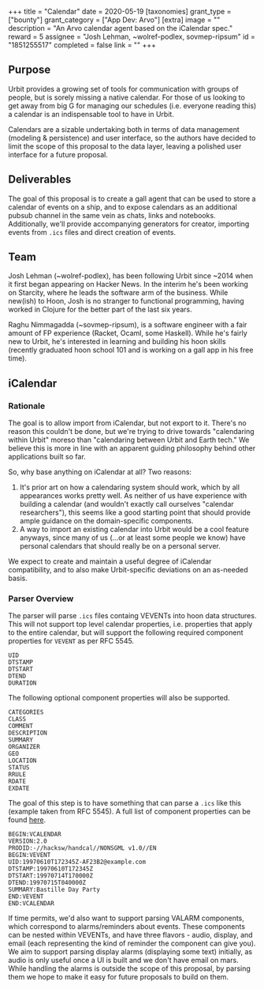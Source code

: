 +++
title = "Calendar"
date = 2020-05-19
[taxonomies]
grant_type = ["bounty"]
grant_category = ["App Dev: Arvo"]
[extra]
image = ""
description = "An Arvo calendar agent based on the iCalendar spec."
reward = 5
assignee = "Josh Lehman, ~wolref-podlex, sovmep-ripsum"
id = "1851255517"
completed = false
link = ""
+++

## Purpose

Urbit provides a growing set of tools for communication with groups of people, but is sorely missing a native calendar. For those of us looking to get away from big G for managing our schedules (i.e. everyone reading this) a calendar is an indispensable tool to have in Urbit.

Calendars are a sizable undertaking both in terms of data management (modeling & persistence) and user interface, so the authors have decided to limit the scope of this proposal to the data layer, leaving a polished user interface for a future proposal.

## Deliverables

The goal of this proposal is to create a gall agent that can be used to store a calendar of events on a ship, and to expose calendars as an additional pubsub channel in the same vein as chats, links and notebooks. Additionally, we'll provide accompanying generators for creator,  importing events from `.ics` files and direct creation of events.

## Team

Josh Lehman (~wolref-podlex), has been following Urbit since ~2014 when it first began appearing on Hacker News. In the interim he's been working on Starcity, where he leads the software arm of the business. While new(ish) to Hoon, Josh is no stranger to functional programming, having worked in Clojure for the better part of the last six years.

Raghu Nimmagadda (~sovmep-ripsum), is a software engineer with a fair amount of FP experience (Racket, Ocaml, some Haskell). While he's fairly new to Urbit, he's interested in learning and building his hoon skills (recently graduated hoon school 101 and is working on a gall app in his free time).

## iCalendar

### Rationale

The goal is to allow import from iCalendar, but not export to it. There's no reason this couldn't be done, but we're trying to drive towards "calendaring within Urbit" moreso than "calendaring between Urbit and Earth tech." We believe this is more in line with an apparent guiding philosophy behind other applications built so far.

So, why base anything on iCalendar at all? Two reasons: 

1. It's prior art on how a calendaring system should work, which by all appearances works pretty well. As neither of us have experience with building a calendar (and wouldn't exactly call ourselves "calendar researchers"), this seems like a good starting point that should provide ample guidance on the domain-specific components.
2. A way to import an existing calendar into Urbit would be a cool feature anyways, since many of us (...or at least some people we know) have personal calendars that should really be on a personal server.

We expect to create and maintain a useful degree of iCalendar compatibility, and to also make Urbit-specific deviations on an as-needed basis.

### Parser Overview

The parser will parse `.ics` files containg VEVENTs into hoon data structures. This will not support top level calendar properties, i.e. properties that apply to the entire calendar, but will support the following required component properties for `VEVENT` as per RFC 5545.

```
UID
DTSTAMP
DTSTART
DTEND
DURATION
```

The following optional component properties will also be supported.

```
CATEGORIES
CLASS
COMMENT
DESCRIPTION
SUMMARY
ORGANIZER
GEO
LOCATION
STATUS
RRULE
RDATE
EXDATE
```

The goal of this step is to have something that can parse a `.ics` like this (example taken from RFC 5545). A full list of component properties can be found [here](https://tools.ietf.org/html/rfc5545#section-3.1).

```
BEGIN:VCALENDAR
VERSION:2.0
PRODID:-//hacksw/handcal//NONSGML v1.0//EN
BEGIN:VEVENT
UID:19970610T172345Z-AF23B2@example.com
DTSTAMP:19970610T172345Z
DTSTART:19970714T170000Z
DTEND:19970715T040000Z
SUMMARY:Bastille Day Party
END:VEVENT
END:VCALENDAR
```

If time permits, we'd also want to support parsing VALARM components, which correspond to alarms/reminders about events. These components can be nested within VEVENTs, and have three flavors - audio, display, and email (each representing the kind of reminder the component can give you). We aim to support parsing display alarms (displaying some text) initially, as audio is only useful once a UI is built and we don't have email on mars. While handling the alarms is outside the scope of this proposal, by parsing them we hope to make it easy for future proposals to build on them. 
    